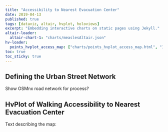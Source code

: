 ```yaml
---
title: "Accessibility to Nearest Evacuation Center"
date: 2019-04-13
published: true
tags: [dataviz, altair, hvplot, holoviews]
excerpt: "Embedding interactive charts on static pages using Jekyll."
altair-loader:
  altair-chart-1: "charts/measlesAltair.json"
hv-loader:
  points_hvplot_access_map: ["charts/points_hvplot_access_map.html", "1000"] # second argument is the height
toc: true
toc_sticky: true
---
```


## Defining the Urban Street Network

Show OSMnx road network for process?

## HvPlot of Walking Accessibility to Nearest Evacuation Center

Text describing the map:

<div id="points_hvplot_access_map"></div>
